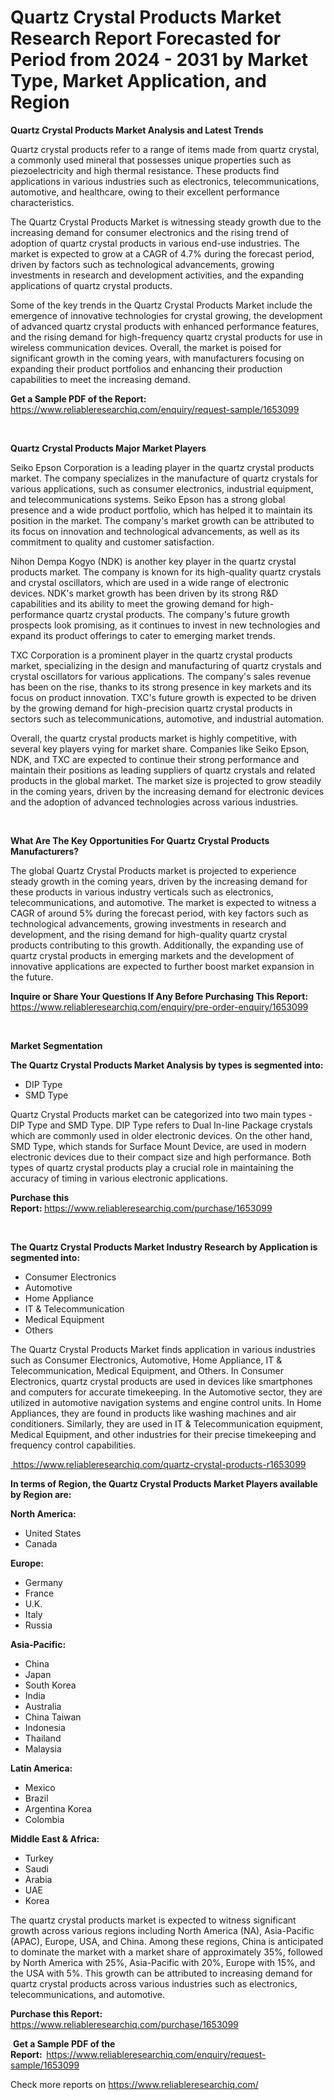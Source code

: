 <p><h1>Quartz Crystal Products Market Research Report Forecasted for Period from 2024 -  2031 by Market Type, Market Application, and Region</h1></p><p><strong>Quartz Crystal Products Market Analysis and Latest Trends</strong></p>
<p><p>Quartz crystal products refer to a range of items made from quartz crystal, a commonly used mineral that possesses unique properties such as piezoelectricity and high thermal resistance. These products find applications in various industries such as electronics, telecommunications, automotive, and healthcare, owing to their excellent performance characteristics.</p><p>The Quartz Crystal Products Market is witnessing steady growth due to the increasing demand for consumer electronics and the rising trend of adoption of quartz crystal products in various end-use industries. The market is expected to grow at a CAGR of 4.7% during the forecast period, driven by factors such as technological advancements, growing investments in research and development activities, and the expanding applications of quartz crystal products.</p><p>Some of the key trends in the Quartz Crystal Products Market include the emergence of innovative technologies for crystal growing, the development of advanced quartz crystal products with enhanced performance features, and the rising demand for high-frequency quartz crystal products for use in wireless communication devices. Overall, the market is poised for significant growth in the coming years, with manufacturers focusing on expanding their product portfolios and enhancing their production capabilities to meet the increasing demand.</p></p>
<p><strong>Get a Sample PDF of the Report:&nbsp;</strong> <a href="https://www.reliableresearchiq.com/enquiry/request-sample/1653099">https://www.reliableresearchiq.com/enquiry/request-sample/1653099</a></p>
<p>&nbsp;</p>
<p><strong>Quartz Crystal Products Major Market Players</strong></p>
<p><p>Seiko Epson Corporation is a leading player in the quartz crystal products market. The company specializes in the manufacture of quartz crystals for various applications, such as consumer electronics, industrial equipment, and telecommunications systems. Seiko Epson has a strong global presence and a wide product portfolio, which has helped it to maintain its position in the market. The company's market growth can be attributed to its focus on innovation and technological advancements, as well as its commitment to quality and customer satisfaction.</p><p>Nihon Dempa Kogyo (NDK) is another key player in the quartz crystal products market. The company is known for its high-quality quartz crystals and crystal oscillators, which are used in a wide range of electronic devices. NDK's market growth has been driven by its strong R&D capabilities and its ability to meet the growing demand for high-performance quartz crystal products. The company's future growth prospects look promising, as it continues to invest in new technologies and expand its product offerings to cater to emerging market trends.</p><p>TXC Corporation is a prominent player in the quartz crystal products market, specializing in the design and manufacturing of quartz crystals and crystal oscillators for various applications. The company's sales revenue has been on the rise, thanks to its strong presence in key markets and its focus on product innovation. TXC's future growth is expected to be driven by the growing demand for high-precision quartz crystal products in sectors such as telecommunications, automotive, and industrial automation.</p><p>Overall, the quartz crystal products market is highly competitive, with several key players vying for market share. Companies like Seiko Epson, NDK, and TXC are expected to continue their strong performance and maintain their positions as leading suppliers of quartz crystals and related products in the global market. The market size is projected to grow steadily in the coming years, driven by the increasing demand for electronic devices and the adoption of advanced technologies across various industries.</p></p>
<p>&nbsp;</p>
<p><strong>What Are The Key Opportunities For Quartz Crystal Products Manufacturers?</strong></p>
<p><p>The global Quartz Crystal Products market is projected to experience steady growth in the coming years, driven by the increasing demand for these products in various industry verticals such as electronics, telecommunications, and automotive. The market is expected to witness a CAGR of around 5% during the forecast period, with key factors such as technological advancements, growing investments in research and development, and the rising demand for high-quality quartz crystal products contributing to this growth. Additionally, the expanding use of quartz crystal products in emerging markets and the development of innovative applications are expected to further boost market expansion in the future.</p></p>
<p><strong>Inquire or Share Your Questions If Any Before Purchasing This Report:</strong> <a href="https://www.reliableresearchiq.com/enquiry/pre-order-enquiry/1653099">https://www.reliableresearchiq.com/enquiry/pre-order-enquiry/1653099</a></p>
<p>&nbsp;</p>
<p><strong>Market Segmentation</strong></p>
<p><strong>The Quartz Crystal Products Market Analysis by types is segmented into:</strong></p>
<p><ul><li>DIP Type</li><li>SMD Type</li></ul></p>
<p><p>Quartz Crystal Products market can be categorized into two main types - DIP Type and SMD Type. DIP Type refers to Dual In-line Package crystals which are commonly used in older electronic devices. On the other hand, SMD Type, which stands for Surface Mount Device, are used in modern electronic devices due to their compact size and high performance. Both types of quartz crystal products play a crucial role in maintaining the accuracy of timing in various electronic applications.</p></p>
<p><strong>Purchase this Report:&nbsp;</strong><a href="https://www.reliableresearchiq.com/purchase/1653099">https://www.reliableresearchiq.com/purchase/1653099</a></p>
<p>&nbsp;</p>
<p><strong>The Quartz Crystal Products Market Industry Research by Application is segmented into:</strong></p>
<p><ul><li>Consumer Electronics</li><li>Automotive</li><li>Home Appliance</li><li>IT & Telecommunication</li><li>Medical Equipment</li><li>Others</li></ul></p>
<p><p>The Quartz Crystal Products Market finds application in various industries such as Consumer Electronics, Automotive, Home Appliance, IT & Telecommunication, Medical Equipment, and Others. In Consumer Electronics, quartz crystal products are used in devices like smartphones and computers for accurate timekeeping. In the Automotive sector, they are utilized in automotive navigation systems and engine control units. In Home Appliances, they are found in products like washing machines and air conditioners. Similarly, they are used in IT & Telecommunication equipment, Medical Equipment, and other industries for their precise timekeeping and frequency control capabilities.</p></p>
<p><a href="https://www.reliableresearchiq.com/quartz-crystal-products-r1653099">&nbsp;https://www.reliableresearchiq.com/quartz-crystal-products-r1653099</a></p>
<p><strong>In terms of Region, the Quartz Crystal Products Market Players available by Region are:</strong></p>
<p>
    <p> <strong> North America: </strong>
        <ul>
            <li>United States</li>
            <li>Canada</li>
        </ul>
        </p> 
    <p> <strong> Europe: </strong>
        <ul>
            <li>Germany</li>
            <li>France</li>
            <li>U.K.</li>
            <li>Italy</li>
            <li>Russia</li>
        </ul>
        </p> 
    <p> <strong> Asia-Pacific: </strong>
        <ul>
            <li>China</li>
            <li>Japan</li>
            <li>South Korea</li>
            <li>India</li>
            <li>Australia</li>
            <li>China Taiwan</li>
            <li>Indonesia</li>
            <li>Thailand</li>
            <li>Malaysia</li>
        </ul>
        </p> 
    <p> <strong> Latin America: </strong>
        <ul>
            <li>Mexico</li>
            <li>Brazil</li>
            <li>Argentina Korea</li>
            <li>Colombia</li>
        </ul>
        </p> 
    <p> <strong> Middle East & Africa: </strong>
        <ul>
            <li>Turkey</li>
            <li>Saudi</li>
            <li>Arabia</li>
            <li>UAE</li>
            <li>Korea</li>
        </ul>
    </p>
    </p>
<p><p>The quartz crystal products market is expected to witness significant growth across various regions including North America (NA), Asia-Pacific (APAC), Europe, USA, and China. Among these regions, China is anticipated to dominate the market with a market share of approximately 35%, followed by North America with 25%, Asia-Pacific with 20%, Europe with 15%, and the USA with 5%. This growth can be attributed to increasing demand for quartz crystal products across various industries such as electronics, telecommunications, and automotive.</p></p>
<p><strong>Purchase this Report: </strong><a href="https://www.reliableresearchiq.com/purchase/1653099">https://www.reliableresearchiq.com/purchase/1653099</a></p>
<p>&nbsp;<strong>Get a Sample PDF of the Report:&nbsp;&nbsp;</strong><a href="https://www.reliableresearchiq.com/enquiry/request-sample/1653099">https://www.reliableresearchiq.com/enquiry/request-sample/1653099</a></p>
<p><strong></strong></p>
<p>Check more reports on <a href="https://www.reliableresearchiq.com/">https://www.reliableresearchiq.com/</a></p>